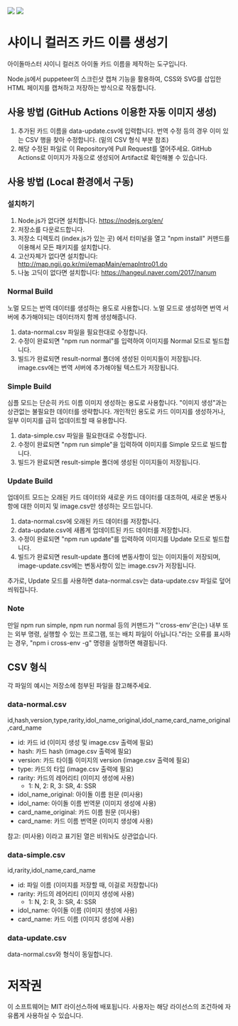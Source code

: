<img src="https://raw.githubusercontent.com/PortalCube/shany-card-name-generator/main/title_en.png"></img>
<img src="https://raw.githubusercontent.com/PortalCube/shany-card-name-generator/main/title_ko.png"></img>

# 샤이니 컬러즈 카드 이름 생성기

아이돌마스터 샤이니 컬러즈 아이돌 카드 이름을 제작하는 도구입니다.

Node.js에서 puppeteer의 스크린샷 캡쳐 기능을 활용하여, CSS와 SVG를 삽입한 HTML 페이지를 캡쳐하고 저장하는 방식으로 작동합니다.

## 사용 방법 (GitHub Actions 이용한 자동 이미지 생성)
1. 추가된 카드 이름을 data-update.csv에 입력합니다. 번역 수정 등의 경우 이미 있는 CSV 행을 찾아 수정합니다. (밑의 CSV 형식 부분 참조)
2. 해당 수정된 파일로 이 Repository에 Pull Request를 열어주세요. GitHub Actions로 이미지가 자동으로 생성되어 Artifact로 확인해볼 수 있습니다.

## 사용 방법 (Local 환경에서 구동)

### 설치하기

1. Node.js가 없다면 설치합니다. https://nodejs.org/en/
1. 저장소를 다운로드합니다.
1. 저장소 디렉토리 (index.js가 있는 곳) 에서 터미널을 열고 "npm install" 커맨드를 이용해서 모든 패키지를 설치합니다.
1. 고산자체가 없다면 설치합니다: http://map.ngii.go.kr/mi/emapMain/emapIntro01.do
1. 나눔 고딕이 없다면 설치합니다: https://hangeul.naver.com/2017/nanum

### Normal Build

노멀 모드는 번역 데이터를 생성하는 용도로 사용합니다.
노멀 모드로 생성하면 번역 서버에 추가해야되는 데이터까지 함께 생성해줍니다.

1. data-normal.csv 파일을 필요한대로 수정합니다.
1. 수정이 완료되면 "npm run normal"를 입력하여 이미지를 Normal 모드로 빌드합니다.
1. 빌드가 완료되면 result-normal 폴더에 생성된 이미지들이 저장됩니다. image.csv에는 번역 서버에 추가해야될 텍스트가 저장됩니다.

### Simple Build

심플 모드는 단순히 카드 이름 이미지 생성하는 용도로 사용합니다. "이미지 생성"과는 상관없는 불필요한 데이터를 생략합니다.
개인적인 용도로 카드 이미지를 생성하거나, 일부 이미지를 급히 업데이트할 때 유용합니다.

1. data-simple.csv 파일을 필요한대로 수정합니다.
1. 수정이 완료되면 "npm run simple"을 입력하여 이미지를 Simple 모드로 빌드합니다.
1. 빌드가 완료되면 result-simple 폴더에 생성된 이미지들이 저장됩니다.

### Update Build

업데이트 모드는 오래된 카드 데이터와 새로운 카드 데이터를 대조하여, 새로운 변동사항에 대한 이미지 및 image.csv만 생성하는 모드입니다.

1. data-normal.csv에 오래된 카드 데이터를 저장합니다.
1. data-update.csv에 새롭게 업데이트된 카드 데이터를 저장합니다.
1. 수정이 완료되면 "npm run update"를 입력하여 이미지를 Update 모드로 빌드합니다.
1. 빌드가 완료되면 result-update 폴더에 변동사항이 있는 이미지들이 저장되며, image-update.csv에는 변동사항이 있는 image.csv가 저장됩니다.

추가로, Update 모드를 사용하면 data-normal.csv는 data-update.csv 파일로 덮어씌워집니다.


### Note

만일 npm run simple, npm run normal 등의 커맨드가 "'cross-env'은(는) 내부 또는 외부 명령, 실행할 수 있는 프로그램, 또는 배치 파일이 아닙니다."라는 오류를 표시하는 경우, "npm i cross-env -g" 명령을 실행하면 해결됩니다.

## CSV 형식

각 파일의 예시는 저장소에 첨부된 파일을 참고해주세요.

### data-normal.csv

id,hash,version,type,rarity,idol_name_original,idol_name,card_name_original,card_name

-   id: 카드 id (이미지 생성 및 image.csv 출력에 필요)
-   hash: 카드 hash (image.csv 출력에 필요)
-   version: 카드 타이틀 이미지의 version (image.csv 출력에 필요)
-   type: 카드의 타입 (image.csv 출력에 필요)
-   rarity: 카드의 레어리티 (이미지 생성에 사용)
    -   1: N, 2: R, 3: SR, 4: SSR
-   idol_name_original: 아이돌 이름 원문 (미사용)
-   idol_name: 아이돌 이름 번역문 (이미지 생성에 사용)
-   card_name_original: 카드 이름 원문 (미사용)
-   card_name: 카드 이름 번역문 (이미지 생성에 사용)

참고: (미사용) 이라고 표기된 열은 비워놔도 상관없습니다.

### data-simple.csv

id,rarity,idol_name,card_name

-   id: 파일 이름 (이미지를 저장할 때, 이걸로 저장합니다)
-   rarity: 카드의 레어리티 (이미지 생성에 사용)
    -   1: N, 2: R, 3: SR, 4: SSR
-   idol_name: 아이돌 이름 (이미지 생성에 사용)
-   card_name: 카드 이름 (이미지 생성에 사용)

### data-update.csv

data-normal.csv와 형식이 동일합니다.

# 저작권

이 소프트웨어는 MIT 라이선스하에 배포됩니다. 사용자는 해당 라이선스의 조건하에 자유롭게 사용하실 수 있습니다.
